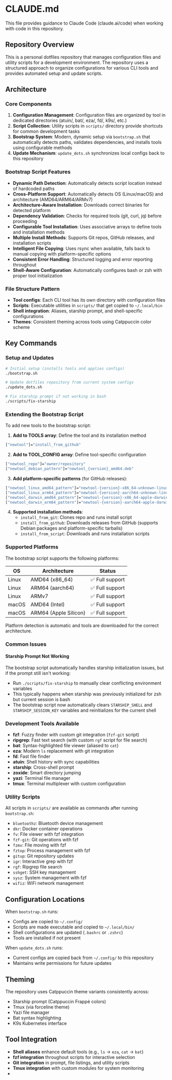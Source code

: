 # CLAUDE.md

This file provides guidance to Claude Code (claude.ai/code) when working with code in this repository.

## Repository Overview

This is a personal dotfiles repository that manages configuration files and utility scripts for a development environment. The repository uses a structured approach to organize configurations for various CLI tools and provides automated setup and update scripts.

## Architecture

### Core Components

1. **Configuration Management**: Configuration files are organized by tool in dedicated directories (atuin/, bat/, eza/, fd/, k9s/, etc.)
2. **Script Collection**: Utility scripts in `scripts/` directory provide shortcuts for common development tasks
3. **Bootstrap System**: Modern, dynamic setup via `bootstrap.sh` that automatically detects paths, validates dependencies, and installs tools using configurable methods
4. **Update Mechanism**: `update_dots.sh` synchronizes local configs back to this repository

### Bootstrap Script Features

- **Dynamic Path Detection**: Automatically detects script location instead of hardcoded paths
- **Cross-Platform Support**: Automatically detects OS (Linux/macOS) and architecture (AMD64/ARM64/ARMv7)
- **Architecture-Aware Installation**: Downloads correct binaries for detected platform
- **Dependency Validation**: Checks for required tools (git, curl, jq) before proceeding
- **Configurable Tool Installation**: Uses associative arrays to define tools and installation methods
- **Multiple Install Methods**: Supports Git repos, GitHub releases, and installation scripts
- **Intelligent File Copying**: Uses rsync when available, falls back to manual copying with platform-specific options
- **Consistent Error Handling**: Structured logging and error reporting throughout
- **Shell-Aware Configuration**: Automatically configures bash or zsh with proper tool initialization

### File Structure Pattern

- **Tool configs**: Each CLI tool has its own directory with configuration files
- **Scripts**: Executable utilities in `scripts/` that get copied to `~/.local/bin`
- **Shell integration**: Aliases, starship prompt, and shell-specific configurations
- **Themes**: Consistent theming across tools using Catppuccin color scheme

## Key Commands

### Setup and Updates
```bash
# Initial setup (installs tools and applies configs)
./bootstrap.sh

# Update dotfiles repository from current system configs
./update_dots.sh

# Fix starship prompt if not working in bash
./scripts/fix-starship
```

### Extending the Bootstrap Script

To add new tools to the bootstrap script:

1. **Add to TOOLS array**: Define the tool and its installation method
```bash
["newtool"]="install_from_github"
```

2. **Add to TOOL_CONFIG array**: Define tool-specific configuration
```bash
["newtool_repo"]="owner/repository"
["newtool_debian_pattern"]="newtool_{version}_amd64.deb"
```

3. **Add platform-specific patterns** (for GitHub releases):
```bash
["newtool_linux_amd64_pattern"]="newtool-{version}-x86_64-unknown-linux-gnu.tar.gz"
["newtool_linux_arm64_pattern"]="newtool-{version}-aarch64-unknown-linux-gnu.tar.gz"
["newtool_darwin_amd64_pattern"]="newtool-{version}-x86_64-apple-darwin.tar.gz"
["newtool_darwin_arm64_pattern"]="newtool-{version}-aarch64-apple-darwin.tar.gz"
```

4. **Supported installation methods**:
   - `install_from_git`: Clones repo and runs install script
   - `install_from_github`: Downloads releases from GitHub (supports Debian packages and platform-specific tarballs)
   - `install_from_script`: Downloads and runs installation scripts

### Supported Platforms

The bootstrap script supports the following platforms:

| OS | Architecture | Status |
|---|---|---|
| Linux | AMD64 (x86_64) | ✅ Full support |
| Linux | ARM64 (aarch64) | ✅ Full support |
| Linux | ARMv7 | ✅ Full support |
| macOS | AMD64 (Intel) | ✅ Full support |
| macOS | ARM64 (Apple Silicon) | ✅ Full support |

Platform detection is automatic and tools are downloaded for the correct architecture.

### Common Issues

#### Starship Prompt Not Working
The bootstrap script automatically handles starship initialization issues, but if the prompt still isn't working:
- Run `./scripts/fix-starship` to manually clear conflicting environment variables
- This typically happens when starship was previously initialized for zsh but current session is bash
- The bootstrap script now automatically clears `STARSHIP_SHELL` and `STARSHIP_SESSION_KEY` variables and reinitializes for the current shell

### Development Tools Available
- **fzf**: Fuzzy finder with custom git integration (`fzf-git` script)
- **ripgrep**: Fast text search (with custom `rgf` script for file search)
- **bat**: Syntax-highlighted file viewer (aliased to `cat`)
- **eza**: Modern `ls` replacement with git integration
- **fd**: Fast file finder
- **atuin**: Shell history with sync capabilities
- **starship**: Cross-shell prompt
- **zoxide**: Smart directory jumping
- **yazi**: Terminal file manager
- **tmux**: Terminal multiplexer with custom configuration

### Utility Scripts
All scripts in `scripts/` are available as commands after running `bootstrap.sh`:
- `bluetoothz`: Bluetooth device management
- `dkr`: Docker container operations
- `fv`: File viewer with fzf integration
- `fzf-git`: Git operations with fzf
- `fzmv`: File moving with fzf
- `fztop`: Process management with fzf
- `gitup`: Git repository updates
- `igr`: Interactive grep with fzf
- `rgf`: Ripgrep file search
- `sshget`: SSH key management
- `sysz`: System management with fzf
- `wifiz`: WiFi network management

## Configuration Locations

When `bootstrap.sh` runs:
- Configs are copied to `~/.config/`
- Scripts are made executable and copied to `~/.local/bin/`
- Shell configurations are updated (`.bashrc` or `.zshrc`)
- Tools are installed if not present

When `update_dots.sh` runs:
- Current configs are copied back from `~/.config/` to this repository
- Maintains write permissions for future updates

## Theming

The repository uses Catppuccin theme variants consistently across:
- Starship prompt (Catppuccin Frappé colors)
- Tmux (via forceline theme)
- Yazi file manager
- Bat syntax highlighting
- K9s Kubernetes interface

## Tool Integration

- **Shell aliases** enhance default tools (e.g., `ls` → `eza`, `cat` → `bat`)
- **fzf integration** throughout scripts for interactive selection
- **Git integration** in prompt, file listings, and utility scripts
- **Tmux integration** with custom modules for system monitoring
- 
